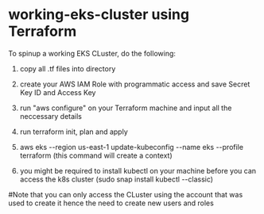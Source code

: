 # working-eks-cluster using Terraform

To spinup a working EKS CLuster, do the following:
1. copy all .tf files into  directory
2. create your AWS IAM Role with programmatic access and save Secret Key ID and Access Key
3. run "aws configure" on your Terraform machine and input all the neccessary details
4. run terraform init, plan and apply


5. aws eks --region us-east-1 update-kubeconfig --name eks --profile terraform  (this command will create a context)

6. you might be required to install kubectl on your machine before you can access the k8s cluster (sudo snap install kubectl --classic)

#Note that you can only access the CLuster using the account that was used to create it hence the need to create new users and roles
